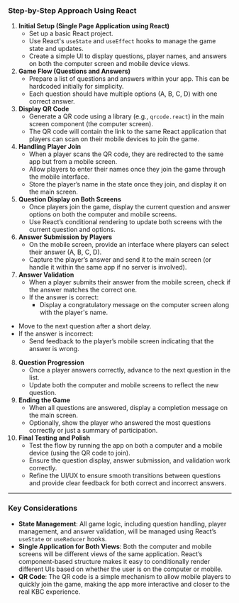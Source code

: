 ### Step-by-Step Approach Using React

1. **Initial Setup (Single Page Application using React)**
    - Set up a basic React project.
    - Use React's `useState` and `useEffect` hooks to manage the game state and updates.
    - Create a simple UI to display questions, player names, and answers on both the computer screen and mobile device views.
2. **Game Flow (Questions and Answers)**
    - Prepare a list of questions and answers within your app. This can be hardcoded initially for simplicity.
    - Each question should have multiple options (A, B, C, D) with one correct answer.
3. **Display QR Code**
    - Generate a QR code using a library (e.g., `qrcode.react`) in the main screen component (the computer screen).
    - The QR code will contain the link to the same React application that players can scan on their mobile devices to join the game.
4. **Handling Player Join**
    - When a player scans the QR code, they are redirected to the same app but from a mobile screen.
    - Allow players to enter their names once they join the game through the mobile interface.
    - Store the player’s name in the state once they join, and display it on the main screen.
5. **Question Display on Both Screens**
    - Once players join the game, display the current question and answer options on both the computer and mobile screens.
    - Use React’s conditional rendering to update both screens with the current question and options.
6. **Answer Submission by Players**
    - On the mobile screen, provide an interface where players can select their answer (A, B, C, D).
    - Capture the player’s answer and send it to the main screen (or handle it within the same app if no server is involved).
7. **Answer Validation**
    - When a player submits their answer from the mobile screen, check if the answer matches the correct one.
    - If the answer is correct:
      - Display a congratulatory message on the computer screen along with the player's name.
- Move to the next question after a short delay.
- If the answer is incorrect:
    - Send feedback to the player’s mobile screen indicating that the answer is wrong.
8. **Question Progression**
    - Once a player answers correctly, advance to the next question in the list.
    - Update both the computer and mobile screens to reflect the new question.
9. **Ending the Game**
    - When all questions are answered, display a completion message on the main screen.
    - Optionally, show the player who answered the most questions correctly or just a summary of participation.
10. **Final Testing and Polish**
    - Test the flow by running the app on both a computer and a mobile device (using the QR code to join).
    - Ensure the question display, answer submission, and validation work correctly.
    - Refine the UI/UX to ensure smooth transitions between questions and provide clear feedback for both correct and incorrect answers.

---

### Key Considerations

- **State Management**: All game logic, including question handling, player management, and answer validation, will be managed using React’s `useState` or `useReducer` hooks.
- **Single Application for Both Views**: Both the computer and mobile screens will be different views of the same application. React’s component-based structure makes it easy to conditionally render different UIs based on whether the user is on the computer or mobile.
- **QR Code**: The QR code is a simple mechanism to allow mobile players to quickly join the game, making the app more interactive and closer to the real KBC experience.
